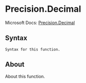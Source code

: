 ---
---

# Precision.Decimal

Microsoft Docs: [Precision.Decimal](https://docs.microsoft.com/en-us/powerquery-m/precision-decimal)

## Syntax

```powerquery-m
Syntax for this function.
```

## About

About this function.

